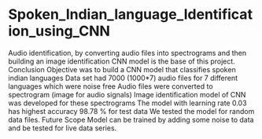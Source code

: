 # Spoken_Indian_language_Identification_using_CNN
 Audio identification, by converting audio files into spectrograms and then building an image identification CNN model is the base of this project.
Conclusion
Objective was to build a CNN model that classifies spoken indian languages
Data set had 7000 (1000*7) audio files for 7 different languages which were noise free
Audio files were converted to spectrogram (image for audio signals)
Image identification model of CNN was developed for these spectrograms
The model with learning rate 0.03 has highest accuracy 98.78 % for test data
We tested the model for random data files.
Future Scope
Model can be trained by adding some noise to data and be tested for live data series.

